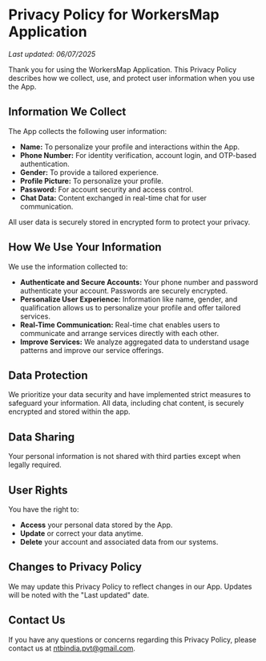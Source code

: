 # Privacy Policy for WorkersMap Application

_Last updated: 06/07/2025_

Thank you for using the WorkersMap Application. This Privacy Policy describes how we collect, use, and protect user information when you use the App.

## Information We Collect

The App collects the following user information:

- **Name:** To personalize your profile and interactions within the App.
- **Phone Number:** For identity verification, account login, and OTP-based authentication.
- **Gender:** To provide a tailored experience.
- **Profile Picture:** To personalize your profile.
- **Password:** For account security and access control.
- **Chat Data:** Content exchanged in real-time chat for user communication.

All user data is securely stored in encrypted form to protect your privacy.

## How We Use Your Information

We use the information collected to:

- **Authenticate and Secure Accounts:** Your phone number and password authenticate your account. Passwords are securely encrypted.
- **Personalize User Experience:** Information like name, gender, and qualification allows us to personalize your profile and offer tailored services.
- **Real-Time Communication:** Real-time chat enables users to communicate and arrange services directly with each other.
- **Improve Services:** We analyze aggregated data to understand usage patterns and improve our service offerings.

## Data Protection

We prioritize your data security and have implemented strict measures to safeguard your information. All data, including chat content, is securely encrypted and stored within the app.

## Data Sharing

Your personal information is not shared with third parties except when legally required.

## User Rights

You have the right to:

- **Access** your personal data stored by the App.
- **Update** or correct your data anytime.
- **Delete** your account and associated data from our systems.

## Changes to Privacy Policy

We may update this Privacy Policy to reflect changes in our App. Updates will be noted with the "Last updated" date.

## Contact Us

If you have any questions or concerns regarding this Privacy Policy, please contact us at [ntbindia.pvt@gmail.com](mailto:ntbindia.pvt@gmail.com).
